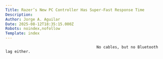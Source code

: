 ```yaml
---
Title: Razer’s New PC Controller Has Super-Fast Response Time
Description: 
Author: Jorge A. Aguilar
Date: 2025-08-12T18:35:15.000Z
Robots: noindex,nofollow
Template: index
---
```


                                            No cables, but no Bluetooth lag either.
                                        